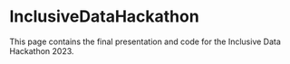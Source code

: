 # InclusiveDataHackathon

This page contains the final presentation and code for the Inclusive Data Hackathon 2023. 
